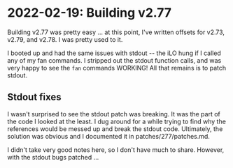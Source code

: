 # 2022-02-19: Building v2.77

Building v2.77 was pretty easy ... at this point, I've written offsets for v2.73, v2.79, and v2.78. I was pretty used to it.

I booted up and had the same issues with stdout -- the iLO hung if I called any of my fan commands. I stripped out the stdout function calls, and was very happy to see the `fan` commands WORKING! All that remains is to patch stdout.

## Stdout fixes
I wasn't surprised to see the stdout patch was breaking. It was the part of the code I looked at the least. I dug around for a while trying to find why the references would be messed up and break the stdout code. Ultimately, the solution was obvious and I documented it in patches/277/patches.md.

I didn't take very good notes here, so I don't have much to share. However, with the stdout bugs patched ...
